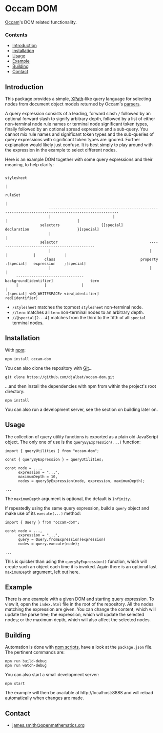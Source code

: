 # Occam DOM

[Occam](https://github.com/djalbat/occam)'s DOM related functionality.

### Contents

- [Introduction](#introduction)
- [Installation](#installation)
- [Usage](#usage)
- [Example](#example)
- [Building](#building)
- [Contact](#contact)

## Introduction

This package provides a simple, [XPath](https://en.wikipedia.org/wiki/XPath)-like query language for selecting nodes from document object models returned by Occam's [parsers](https://github.com/djalbat/occam-parsers).

A query expression consists of a leading, forward slash `/` followed by an optional forward slash to signify arbitrary depth, followed by a list of either non-terminal node rule names or terminal node significant token types, finally followed by an optional spread expression and a sub-query. You cannot mix rule names and significant token types and the sub-queries of query expressions with significant token types are ignored. Further explanation would likely just confuse. It is best simply to play around with the expression in the example to select different nodes.

Here is an example DOM together with some query expressions and their meaning, to help clarify:
```
                                                                  stylesheet                                                  
                                                                       |                                                      
                                                                    ruleSet                                                   
                                                                       |                                                      
                    ------------------------------------------------------------------------------------------------------    
                    |                            |                                      |                                |    
                selectors                   {[special]                             declaration                      }[special]
                    |                                                                   |                                     
                selector                                          ---------------------------------------------               
                    |                                             |                |            |             |               
                  class                                       property        :[special]   expression    ;[special]           
                    |                                             |                             |                             
     -------------------------------                   background[identifier]                 term                            
     |            |                |                                                            |                             
.[special] <NO_WHITESPACE> view[identifier]                                              red[identifier]                      
```
* `/stylesheet` matches the topmost `stylesheet` non-terminal node.
* `//term` matches all `term` non-terminal nodes to an arbitrary depth.
* `//@special[2...4]` matches from the third to the fifth of all `special` terminal nodes.

## Installation

With [npm](https://www.npmjs.com/):

    npm install occam-dom

You can also clone the repository with [Git](https://git-scm.com/)...

    git clone https://github.com/djalbat/occam-dom.git

...and then install the dependencies with npm from within the project's root directory:

    npm install

You can also run a development server, see the section on building later on.

## Usage

The collection of query utility functions is exported as a plain old JavaScript object. The only one of use is the `queryByExpression(...)` function:

```
import { queryUtilities } from "occam-dom";

const { queryByExpression } = queryUtilities;

const node = ...,
      expression = "...",
      maximumDepth = 10,
      nodes = queryByExpression(node, expression, maximumDepth);

...
```
The `maximumDepth` argument is optional, the default is `Infinity`.

If repeatedly using the same query expression, build a `query` object and make use of its `execute(...)` method:

```
import { Query } from "occam-dom";

const node = ...,
      expression = "...",
      query = Query.fromExpression(expression)
      nodes = query.execute(node);

...
```
This is quicker than using the `queryByExpression()` function, which will create such an object each time it is invoked. Again there is an optional last `maximumDepth` argument, left out here.

## Example

There is one example with a given DOM and starting query expression. To view it, open the `index.html` file in the root of the repository. All the nodes matching the expression are given. You can change the content, which will update the parse tree; the expression, which will update the selected nodes; or the maximum depth, which will also affect the selected nodes.

## Building

Automation is done with [npm scripts](https://docs.npmjs.com/misc/scripts), have a look at the `package.json` file. The pertinent commands are:

    npm run build-debug
    npm run watch-debug

You can also start a small development server:

    npm start

The example will then be available at http://localhost:8888 and will reload automatically when changes are made.

## Contact

* james.smith@openmathematics.org
